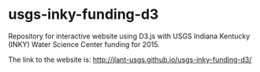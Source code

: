 # usgs-inky-funding-d3
Repository for interactive website using D3.js with USGS Indiana Kentucky (INKY) Water Science Center funding for 2015.

The link to the website is: http://jlant-usgs.github.io/usgs-inky-funding-d3/

